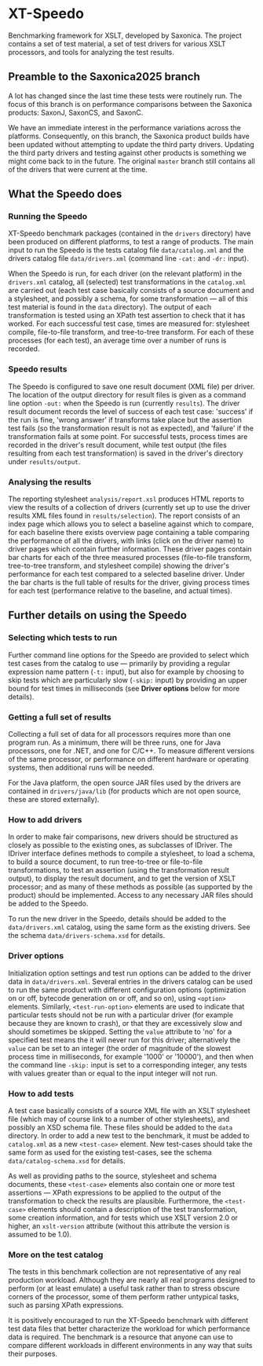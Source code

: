 # XT-Speedo

Benchmarking framework for XSLT, developed by Saxonica. The project contains a
set of test material, a set of test drivers for various XSLT processors, and
tools for analyzing the test results.

## Preamble to the Saxonica2025 branch

A lot has changed since the last time these tests were routinely run. The focus
of this branch is on performance comparisons between the Saxonica products:
SaxonJ, SaxonCS, and SaxonC.

We have an immediate interest in the performance variations across the
platforms. Consequently, on this branch, the Saxonica product builds have been
updated without attempting to update the third party drivers. Updating the third
party drivers and testing against other products is something we might come back
to in the future. The original `master` branch still contains all of the drivers
that were current at the time.

## What the Speedo does

### Running the Speedo

XT-Speedo benchmark packages (contained in the `drivers` directory) have been
produced on different platforms, to test a range of products. The main input to
run the Speedo is the tests catalog file `data/catalog.xml` and the drivers
catalog file `data/drivers.xml` (command line `-cat:` and `-dr:` input).

When the Speedo is run, for each driver (on the relevant platform) in the
`drivers.xml` catalog, all (selected) test transformations in the `catalog.xml`
are carried out (each test case basically consists of a source document and a
stylesheet, and possibly a schema, for some transformation — all of this test
material is found in the `data` directory). The output of each transformation is
tested using an XPath test assertion to check that it has worked. For each
successful test case, times are measured for: stylesheet compile, file-to-file
transform, and tree-to-tree transform. For each of these processes (for each
test), an average time over a number of runs is recorded.

### Speedo results

The Speedo is configured to save one result document (XML file) per driver. The
location of the output directory for result files is given as a command line
option `-out:` when the Speedo is run (currently `results`). The driver result
document records the level of success of each test case: 'success' if the run is
fine, 'wrong answer' if transforms take place but the assertion test fails (so
the transformation result is not as expected), and 'failure' if the
transformation fails at some point. For successful tests, process times are
recorded in the driver's result document, while test output (the files resulting
from each test transformation) is saved in the driver's directory under
`results/output`.

### Analysing the results

The reporting stylesheet `analysis/report.xsl` produces HTML reports to view the
results of a collection of drivers (currently set up to use the driver results
XML files found in `results/selection`). The report consists of an index page
which allows you to select a baseline against which to compare, for each
baseline there exists overview page containing a table comparing the performance
of all the drivers, with links (click on the driver name) to driver pages which
contain further information. These driver pages contain bar charts for each of
the three measured processes (file-to-file transform, tree-to-tree transform,
and stylesheet compile) showing the driver's performance for each test compared
to a selected baseline driver. Under the bar charts is the full table of results
for the driver, giving process times for each test (performance relative to the
baseline, and actual times).

## Further details on using the Speedo

### Selecting which tests to run

Further command line options for the Speedo are provided to select which test
cases from the catalog to use — primarily by providing a regular expression name
pattern (`-t:` input), but also for example by choosing to skip tests which are
particularly slow (`-skip:` input) by providing an upper bound for test times in
milliseconds (see **Driver options** below for more details).

### Getting a full set of results

Collecting a full set of data for all processors requires more than one program
run. As a minimum, there will be three runs, one for Java processors, one for
.NET, and one for C/C++. To measure different versions of the same processor, or
performance on different hardware or operating systems, then additional runs
will be needed.

For the Java platform, the open source JAR files used by the drivers are
contained in `drivers/java/lib` (for products which are not open source, these
are stored externally).

### How to add drivers

In order to make fair comparisons, new drivers should be structured as closely
as possible to the existing ones, as subclasses of IDriver. The IDriver
interface defines methods to compile a stylesheet, to load a schema, to build a
source document, to run tree-to-tree or file-to-file transformations, to test an
assertion (using the transformation result output), to display the result
document, and to get the version of XSLT processor; and as many of these methods
as possible (as supported by the product) should be implemented. Access to any
necessary JAR files should be added to the Speedo.

To run the new driver in the Speedo, details should be added to the
`data/drivers.xml` catalog, using the same form as the existing drivers. See the
schema `data/drivers-schema.xsd` for details.

### Driver options

Initialization option settings and test run options can be added to the driver
data in `data/drivers.xml`. Several entries in the drivers catalog can be used
to run the same product with different configuration options (optimization on or
off, bytecode generation on or off, and so on), using `<option>` elements.
Similarly, `<test-run-option>` elements are used to indicate that particular
tests should not be run with a particular driver (for example because they are
known to crash), or that they are excessively slow and should sometimes be
skipped. Setting the `value` attribute to 'no' for a specified test means the it
will never run for this driver; alternatively the `value` can be set to an
integer (the order of magnitude of the slowest process time in milliseconds, for
example '1000' or '10000'), and then when the command line `-skip:` input is set
to a corresponding integer, any tests with values greater than or equal to the
input integer will not run.

###  How to add tests

A test case basically consists of a source XML file with an XSLT stylesheet file
(which may of course link to a number of other stylesheets), and possibly an XSD
schema file. These files should be added to the `data` directory. In order to
add a new test to the benchmark, it must be added to `catalog.xml` as a new
`<test-case>` element. New test-cases should take the same form as used for the
existing test-cases, see the schema `data/catalog-schema.xsd` for details.

As well as providing paths to the source, stylesheet and schema documents, these
`<test-case>` elements also contain one or more test assertions — XPath
expressions to be applied to the output of the transformation to check the
results are plausible. Furthermore, the `<test-case>` elements should contain a
description of the test transformation, some creation information, and for tests
which use XSLT version 2.0 or higher, an `xslt-version` attribute (without this
attribute the version is assumed to be 1.0).

###  More on the test catalog

The tests in this benchmark collection are not representative of any real
production workload. Although they are nearly all real programs designed to
perform (or at least emulate) a useful task rather than to stress obscure
corners of the processor, some of them perform rather untypical tasks, such as
parsing XPath expressions.

It is positively encouraged to run the XT-Speedo benchmark with different test
data files that better characterize the workload for which performance data is
required. The benchmark is a resource that anyone can use to compare different
workloads in different environments in any way that suits their purposes.
